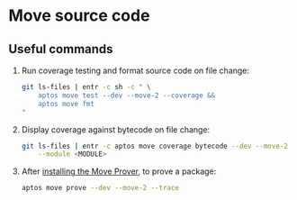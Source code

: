 <!-- cspell:word entr -->

# Move source code

## Useful commands

1. Run coverage testing and format source code on file change:

   ```sh
   git ls-files | entr -c sh -c " \
       aptos move test --dev --move-2 --coverage &&
       aptos move fmt
   "
   ```

1. Display coverage against bytecode on file change:

   ```sh
   git ls-files | entr -c aptos move coverage bytecode --dev --move-2 \
       --module <MODULE>
   ```

1. After [installing the Move Prover], to prove a package:

   ```sh
   aptos move prove --dev --move-2 --trace
   ```

[installing the move prover]: https://aptos.dev/en/build/cli/setup-cli/install-move-prover

